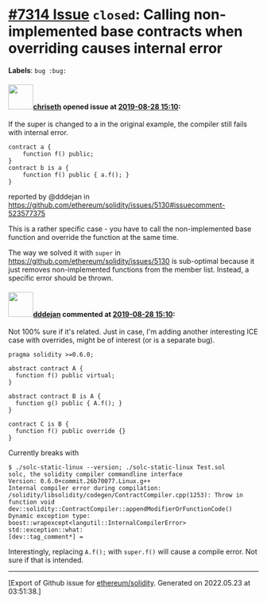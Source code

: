 # [\#7314 Issue](https://github.com/ethereum/solidity/issues/7314) `closed`: Calling non-implemented base contracts when overriding causes internal error
**Labels**: `bug :bug:`


#### <img src="https://avatars.githubusercontent.com/u/9073706?v=4" width="50">[chriseth](https://github.com/chriseth) opened issue at [2019-08-28 15:10](https://github.com/ethereum/solidity/issues/7314):

If the super is changed to a in the original example, the compiler still fails with internal error.

```
contract a {
    function f() public;
}
contract b is a {
    function f() public { a.f(); }
}
```

reported by @dddejan in https://github.com/ethereum/solidity/issues/5130#issuecomment-523577375

This is a rather specific case - you have to call the non-implemented base function and override the function at the same time.

The way we solved it with `super` in https://github.com/ethereum/solidity/issues/5130 is sub-optimal because it just removes non-implemented functions from the member list. Instead, a specific error should be thrown.

#### <img src="https://avatars.githubusercontent.com/u/1482564?u=539d1592b88943f77df13809d6172ad7fa6a06b3&v=4" width="50">[dddejan](https://github.com/dddejan) commented at [2019-08-28 15:10](https://github.com/ethereum/solidity/issues/7314#issuecomment-569859335):

Not 100% sure if it's related. Just in case, I'm adding another interesting ICE case with overrides, might be of interest (or is a separate bug). 

```solidity
pragma solidity >=0.6.0;

abstract contract A {
  function f() public virtual;
}

abstract contract B is A {
  function g() public { A.f(); }
}

contract C is B {
  function f() public override {}
}
```

Currently breaks with 

```console
$ ./solc-static-linux --version; ./solc-static-linux Test.sol 
solc, the solidity compiler commandline interface
Version: 0.6.0+commit.26b70077.Linux.g++
Internal compiler error during compilation:
/solidity/libsolidity/codegen/ContractCompiler.cpp(1253): Throw in function void dev::solidity::ContractCompiler::appendModifierOrFunctionCode()
Dynamic exception type: boost::wrapexcept<langutil::InternalCompilerError>
std::exception::what: 
[dev::tag_comment*] = 
```

Interestingly, replacing `A.f();` with `super.f()` will cause a compile error. Not sure if that is intended.


-------------------------------------------------------------------------------



[Export of Github issue for [ethereum/solidity](https://github.com/ethereum/solidity). Generated on 2022.05.23 at 03:51:38.]
